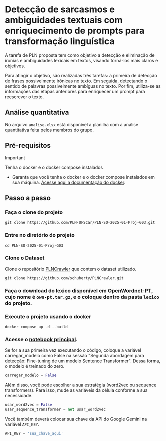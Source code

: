 # Detecção de sarcasmos e ambiguidades textuais com enriquecimento de prompts para transformação linguística

A tarefa de PLN proposta tem como objetivo a detecção e eliminação de ironias e ambiguidades lexicais em textos, visando torná-los mais claros e objetivos.

Para atingir o objetivo, são realizadas três tarefas: a primeira de detecção de frases possivelmente irônicas no texto. Em seguida, detectando o sentido de palavras possivelmente ambíguas no texto. Por fim, utiliza-se as informações das etapas anteriores para enriquecer um prompt para reescrever o texto.

## Análise quantitativa

No arquivo `analise.xlsx` está disponível a planilha com a análise quantitativa feita pelos membros do grupo.

## Pré-requisitos

> [!IMPORTANT]
> Tenha o docker e o docker compose instalados 

- Garanta que você tenha o docker e o docker compose instalados em sua máquina. [Acesse aqui a documentação do docker](https://www.docker.com/).

## Passo a passo

### Faça o clone do projeto
```
git clone https://github.com/PLN-UFSCar/PLN-SO-2025-01-Proj-G03.git
```

### Entre no diretório do projeto
```
cd PLN-SO-2025-01-Proj-G03
```

### Clone o Dataset
Clone o repositório [PLNCrawler](https://github.com/schuberty/PLNCrawler/tree/master) que contem o dataset utilizado.
```
git clone https://github.com/schuberty/PLNCrawler.git
```

### Faça o download do lexico disponível em [OpenWordnet-PT](https://github.com/own-pt/openWordnet-PT/releases), cujo nome é `own-pt.tar.gz`, e o coloque dentro da pasta `lexico` do projeto.

### Execute o projeto usando o docker
```
docker compose up -d --build
```

### Acesse o [notebook principal](http://localhost:8888/lab/tree/notebooks/main.ipynb).
Se for a sua primeira vez executando o código, coloque a variável carregar_modelo como False na sessão "Segunda abordagem para detecção: Fine-tuning de um modelo Sentence Transformer". Dessa forma, o modelo é treinado do zero.
```python
carregar_modelo = False
```

Além disso, você pode escolher a sua estratégia (word2vec ou sequence transformers). Para isso, mude as variáveis da célula conforme a sua necessidade.
```python
usar_word2vec = False
usar_sequence_transformer = not usar_word2vec
```

Você também deverá colocar sua chave da API do Google Gemini na variável `API_KEY`.
```python
API_KEY = 'sua_chave_aqui'
```
